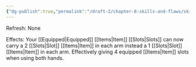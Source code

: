 ```yaml
---
{"dg-publish":true,"permalink":"/draft-2/chapter-8-skills-and-flaws/skill-list/might/rank-5/strong-arms/"}
---
```


Refresh: None

Effects:
Your [[Equipped\|Equipped]] [[Items\|Item]] [[Slots\|Slots]] can now carry a 2 [[Slots\|Slot]] [[Items\|Item]] in each arm instead a 1 [[Slots\|Slot]] [[Items\|Item]] in each arm. Effectively giving 4 equipped [[Items\|Item]] slots when using both hands.


